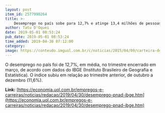 ```yaml
---
layout: post
item_id: 2577990264
title: >-
    Desemprego no país sobe para 12,7% e atinge 13,4 milhões de pessoas
author: Tatu D'Oquei
date: 2019-05-01 08:53:24
pub_date: 2019-05-01 08:53:24
time_added: 2019-04-30 07:12:00
category: 
image: https://conteudo.imguol.com.br/c/noticias/2015/04/09/carteira-de-trabalho-clt-emprego-postos-de-trabalho-1428618234552_750x421.jpg
---
```


O desemprego no país foi de 12,7%, em média, no trimestre encerrado em março, de acordo com dados do IBGE (Instituto Brasileiro de Geografia e Estatística). O índice subiu em relação ao trimestre anterior, de outubro a dezembro (11,6%).

**Link:** [https://economia.uol.com.br/empregos-e-carreiras/noticias/redacao/2019/04/30/desemprego-pnad-ibge.htm](https://economia.uol.com.br/empregos-e-carreiras/noticias/redacao/2019/04/30/desemprego-pnad-ibge.htm)

